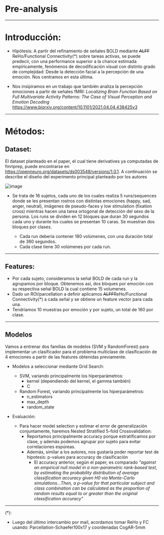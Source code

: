 # Pre-analysis
--------------

# Introducción:

* Hipótesis: A partir del refinamiento de señales BOLD mediante ~~ALFF~~ ReHo/Functional Connectivity(*) sobre tareas activas, se puede predecir, con una performance superior a la chance estimada empíricamente, fenómenos de decodificación visual con distinto grado de complejidad: Desde la detección facial a la percepción de una emoción. Nos centramos en esta última.

* Nos insipiramos en un trabajo que también analiza la percepción emociones a partir de señales fMRI: *Localizing Brain Function Based on Full Multivariate Activity Patterns: The Case of Visual Perception and Emotion Decoding* https://www.biorxiv.org/content/10.1101/2021.04.04.438425v3


---

# Métodos:
 
## Dataset:

El dataset planteado en el paper, el cual tiene derivatives ya computadas de fmriprep, puede encontrarse en https://openneuro.org/datasets/ds003548/versions/1.0.1. A continuación se describe el diseño del experimento principal planteado por los autores

![image](https://hackmd.io/_uploads/SJvSRzbQ0.png)

* Se trata de 16 sujetos, cada uno de los cuales realiza 5 runs/sequences donde se les presentan rostros con distintas emociones (happy, sad, anger, neutral), imágenes de pseudo-faces y low stimulation (fixation cross) mientras hacen una tarea ortogonal de detección del sexo de la persona. Los runs se dividen en 12 bloques que duran 30 segundos cada uno y durante los cuales se presentan 10 caras. Se muestran dos bloques por clases.

    * Cada run debería contener 180 volúmenes, con una duración total de 360 segundos.
    * Cada clase tiene 30 volúmenes por cada run.


---

## Features:


* Por cada sujeto, consideramos la señal BOLD de cada run y la agrupamos por bloque. Obtenemos así, dos bloques por emoción con su respectiva señal BOLD la cual contiene 15 volumenes.
* Dado un ROI/parcellation a definir aplicamos ~~ALFF~~ReHo/Functional Connectivity(*) a cada señal y se obtiene un feature vector para cada una.
* Tendríamos 10 muestras por emoción y por sujeto, un total de 160 por clase.

---

## Modelos

Vamos a entrenar dos familias de modelos (SVM y RandomForest) para implementar un clasificador para el problema multiclase de clasificación de 4 emociones a partir de las features obtenidas previamente. 

* Modelos a seleccionar mediante Grid Search: 
    * SVM, variando principalmente los hiperparámetros:
        *  kernel (dependiendo del kernel, el gamma también)
        *  C 
    * Random Forest, variando principalmente los hiperparámetros:
        * n_estimators
        * max_depth
        * random_state


* Evaluación: 
    * Para hacer model selection y estimar el error de generalización conjuntamente, haremos Nested Stratified 5-fold Crossvalidation:
        * Reportamos principalmente accuracy porque estratificamos por clase, y además podemos agrupar por sujeto para evitar correlaciones espúreas.
        * Además, similar a los autores, nos gustaría poder reportar test de hipotesis: p-values para accuracy de clasificación
            * El accuracy anterior, según el paper, es comparado *"against an empirical null model in a non-parametric rank-based test, by estimating the probability distribution of average classification accuracy given H0 via Monte-Carlo simulations...Then, a p-value for that particular subject and class combination can be calculated as the proportion of random results equal to or greater than the original classification accuracy"*



---
(*):
* Luego del último intercambio por mail, acordamos tomar ReHo y FC usando: Parcellation-Schaefer100x17 y coordenadas CogAR-5mm



